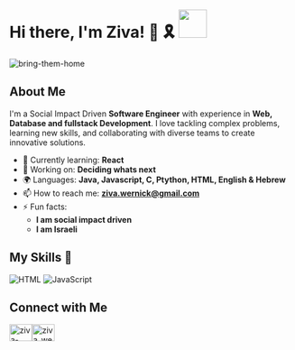 # Hi there, I'm Ziva! 👋 🎗 <img src="https://github.com/zivawernick/zivawernick/assets/22984777/64ed880f-3be7-431e-bc89-5cc6a222f1cd" width="50" height="50">


![bring-them-home](https://github.com/zivawernick/zivawernick/assets/22984777/40b02fbc-0578-4763-af2e-e280ab90a58d)


## About Me 

I'm a Social Impact Driven **Software Engineer** with experience in **Web, Database and fullstack Development**. I love tackling complex problems, learning new skills, and collaborating with diverse teams to create innovative solutions.

- 🌱 Currently learning: **React**
- 🔭 Working on: **Deciding whats next**
- 🌍 Languages: **Java, Javascript, C, Ptython, HTML, English & Hebrew**
- 📫 How to reach me: **ziva.wernick@gmail.com**
- ⚡ Fun facts:
     * **I am social impact driven** 
     * **I am Israeli**

## My Skills 🧠

![HTML](https://img.shields.io/badge/-HTML-E34F26?style=flat-square&logo=html5&logoColor=white)
![JavaScript](https://img.shields.io/badge/-JavaScript-F7DF1E?style=flat-square&logo=javascript&logoColor=black)


## Connect with Me
<p align="left">
<a href="https://linkedin.com/in/ziva-wernick" target="blank"><img align="center" src="https://raw.githubusercontent.com/rahuldkjain/github-profile-readme-generator/master/src/images/icons/Social/linked-in-alt.svg" alt="ziva-wernick" height="30" width="40" /></a><a href="https://www.hackerrank.com/ziva_wernick" target="blank"><img align="center" src="https://raw.githubusercontent.com/rahuldkjain/github-profile-readme-generator/master/src/images/icons/Social/hackerrank.svg" alt="ziva_wernick" height="30" width="40" /></a>
</p>
